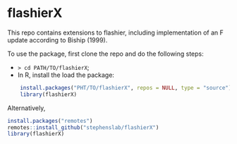 # flashierX

This repo contains extensions to flashier, including implementation of an F update according to Biship (1999).

To use the package, first clone the repo and do the following steps:

-   `> cd PATH/TO/flashierX`;
-   In R, install the load the package:
```r
    install.packages("PHT/TO/flashierX", repos = NULL, type = "source")
    library(flashierX)
```

Alternatively,

```r
install.packages("remotes")
remotes::install_github("stephenslab/flashierX")
library(flashierX)
```


